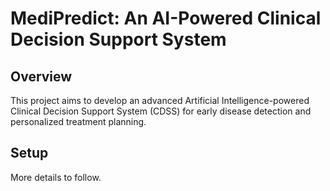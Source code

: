 # MediPredict: An AI-Powered Clinical Decision Support System

## Overview
This project aims to develop an advanced Artificial Intelligence-powered Clinical Decision Support System (CDSS) for early disease detection and personalized treatment planning.

## Setup
More details to follow.